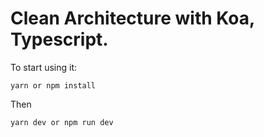 # Clean Architecture with Koa, Typescript.

To start using it: 

`yarn or npm install`

Then

`yarn dev or npm run dev`
